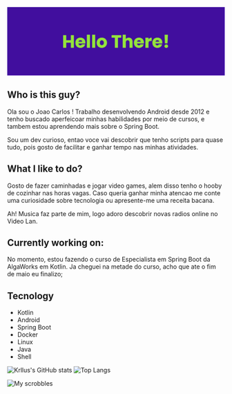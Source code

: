 <img alt="Coding" src="./assets/banner.png">



## Who is this guy? 
 Ola sou o Joao Carlos ! Trabalho desenvolvendo Android desde 2012 e tenho buscado aperfeicoar minhas habilidades por meio de cursos, e tambem estou aprendendo mais sobre o Spring Boot.

Sou um dev curioso, entao voce vai descobrir que tenho scripts para quase tudo, pois gosto de facilitar e ganhar tempo nas minhas atividades.

## What I like to do?
Gosto de fazer caminhadas e jogar video games, alem disso tenho o hooby de cozinhar nas horas vagas. Caso queria ganhar minha atencao me conte uma curiosidade sobre tecnologia ou apresente-me uma receita bacana. 

Ah! Musica faz parte de mim, logo adoro descobrir novas radios online no Video Lan. 

## Currently working on:
No momento, estou fazendo o curso de Especialista em Spring Boot da AlgaWorks em Kotlin. Ja cheguei na metade do curso, acho que ate o fim de maio eu finalizo;

## Tecnology
 - Kotlin
 - Android
 - Spring Boot
 - Docker
 - Linux
 - Java
 - Shell

<div style="display: inline_block">
  <img height="180em" alt="Krllus's GitHub stats" src="https://github-readme-stats.vercel.app/api?username=krllus&show_icons=true&theme=synthwave"/>
  <img height="180em" alt="Top Langs" src="https://github-readme-stats.vercel.app/api/top-langs/?username=krllus&show_icons=true&theme=synthwave"/>
</div>

![My scrobbles](https://lastfm-recently-played.vercel.app/api?user=krllus)

<!--
**krllus/krllus** is a ✨ _special_ ✨ repository because its `README.md` (this file) appears on your GitHub profile.

Here are some ideas to get you started:

- 🔭 I’m currently working on ...
- 🌱 I’m currently learning ...
- 👯 I’m looking to collaborate on ...
- 🤔 I’m looking for help with ...
- 💬 Ask me about ...
- 📫 How to reach me: ...
- 😄 Pronouns: ...
- ⚡ Fun fact: ...
-->
